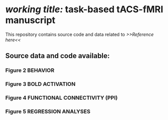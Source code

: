 # _working title:_ task-based tACS-fMRI manuscript
This repository contains source code and data related to 
_>>Reference here<<_

## Source data and code available: 

### Figure 2 BEHAVIOR

### Figure 3 BOLD ACTIVATION 


### Figure 4 FUNCTIONAL CONNECTIVITY (PPI)


### Figure 5 REGRESSION ANALYSES
